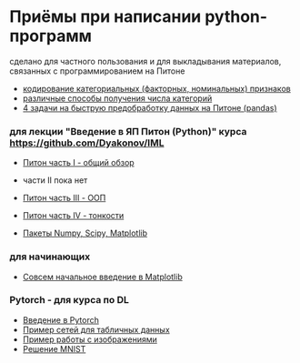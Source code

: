 # Приёмы при написании python-программ

сделано для частного пользования и для выкладывания материалов, связанных с программированием на Питоне

* [кодирование категориальных (факторных, номинальных) признаков](dj_cat_coding.ipynb)
* [различные способы получения числа категорий](dj_value_counts.ipynb)
* [4 задачи на быструю предобработку данных на Питоне (pandas)](dj_fast_preprocessing.ipynb)


### для лекции "Введение в ЯП Питон (Python)" курса https://github.com/Dyakonov/IML
* [Питон часть I - общий обзор](dj_python_0_intro_20181004.ipynb)
* части II пока нет
* [Питон часть III - ООП](dj_python_2_oop_20181004.ipynb)
* [Питон часть IV - тонкости](dj_python_4_tonko_20181004.ipynb)

* [Пакеты Numpy, Scipy, Matplotlib](dj_numpy_20181021.ipynb)

### для начинающих
* [Совсем начальное введение в Matplotlib](dj_matplotlib_intro.ipynb)


### Pytorch - для курса по DL

* [Введение в Pytorch](dj_intro_pytorch20210125.ipynb)
* [Пример сетей для табличных данных](dj_TABLE_example.ipynb)
* [Пример работы с изображениями](book_dl_cnn01_MNIST.ipynb)
* [Решение MNIST](dj_dl_cnn01_MNIST.ipynb)

